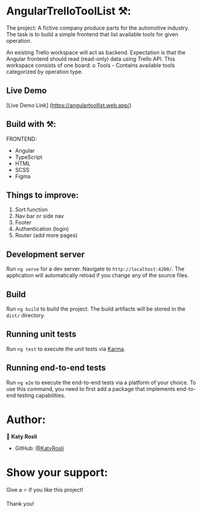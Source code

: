 # AngularTrelloToolList ⚒️:

The project:
A fictive company produce parts for the automotive industry. The task is to build a simple frontend that list available tools for given operation.

An existing Trello workspace will act as backend. Expectation is that the Angular
frontend should read (read-only) data using Trello API. This workspace consists of one board:
o Tools - Contains available tools categorized by operation type.

## Live Demo
[Live Demo Link] (https://angulartoollist.web.app/)

## Build with ⚒️:
FRONTEND:
- Angular
- TypeScript
- HTML
- SCSS
- Figma

## Things to improve:
1) Sort function
2) Nav bar or side nav
3) Footer
4) Authentication (login)
5) Router (add more pages)

## Development server

Run `ng serve` for a dev server. Navigate to `http://localhost:4200/`. The application will automatically reload if you change any of the source files.

## Build

Run `ng build` to build the project. The build artifacts will be stored in the `dist/` directory.

## Running unit tests

Run `ng test` to execute the unit tests via [Karma](https://karma-runner.github.io).

## Running end-to-end tests

Run `ng e2e` to execute the end-to-end tests via a platform of your choice. To use this command, you need to first add a package that implements end-to-end testing capabilities.

# Author:
👩 **Katy Rosli**
- GitHub: [@KatyRosli](https://github.com/KatyRosli)

# Show your support:
Give a ⭐️ if you like this project!

Thank you!